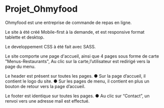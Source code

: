 # Projet_Ohmyfood

Ohmyfood est une entreprise de commande de repas en ligne.

Le site à été créé Mobile-first à la demande, et est responsive format tablette et desktop.

Le developpement CSS à été fait avec SASS.

Le site comporte une page d'accueil, ainsi que 4 pages sous forme de carte "Menus-Restaurants",
Au clic sur la carte,l’utilisateur est redirigé vers la page du menu.

Le header est présent sur toutes les pages.
● Sur la page d’accueil, il contient le logo du site.
● Sur les pages de menu, il contient en plus un bouton de retour vers la page d’accueil.

Le footer est identique sur toutes les pages.
● Au clic sur “Contact”, un renvoi vers une adresse mail est effectué.

